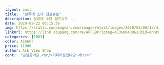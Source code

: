 ```yaml
---
layout: post 
title:  "살루테 소다 점프슈트" 
description: 살루테 소다 점프슈트 ..
date: 2020-09-22 06:15:36 
img: https://static.coupangcdn.com/image/retail/images/2020/08/09/13/4/44d977f0-f7c8-4121-b523-8be260b9c861.jpg 
linkUrl: https://link.coupang.com/re/AFFSDP?lptag=AF3600438&subid=ahnPublicAsk&pageKey=1937316868&itemId=3288641186&vendorItemId=71275609296&traceid=V0-113-1470b6db0b0172c9 
categories: [1003] 
color: A566FF 
price: 11900 
author: Ask View Shop 
cont:  "넘넘좋아요.<br/>기대이상입니당!<br/>" 
---
```


